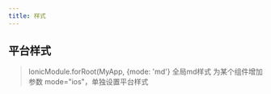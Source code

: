 ```yaml
---
title: 样式
---
```


## 平台样式

> IonicModule.forRoot(MyApp, {mode: 'md'} 全局md样式
> 为某个组件增加参数 mode="ios"，单独设置平台样式




                      